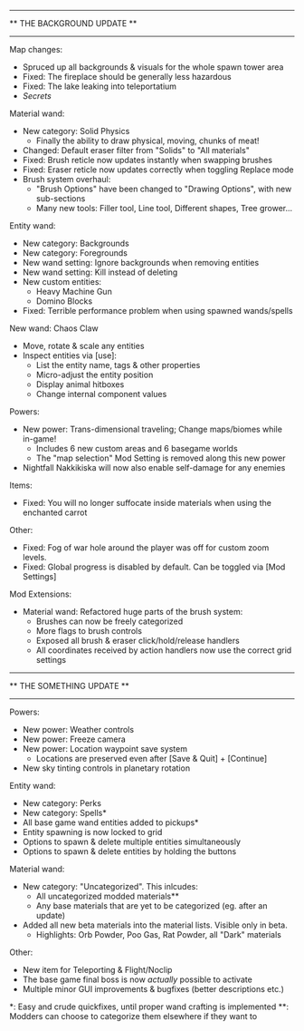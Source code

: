 ***************************
** THE BACKGROUND UPDATE **
***************************

Map changes:
  - Spruced up all backgrounds & visuals for the whole spawn tower area
  - Fixed: The fireplace should be generally less hazardous
  - Fixed: The lake leaking into teleportatium
  - *Secrets*

Material wand:
  - New category: Solid Physics
    - Finally the ability to draw physical, moving, chunks of meat!
  - Changed: Default eraser filter from "Solids" to "All materials"
  - Fixed: Brush reticle now updates instantly when swapping brushes
  - Fixed: Eraser reticle now updates correctly when toggling Replace mode
  - Brush system overhaul:
    - "Brush Options" have been changed to "Drawing Options", with new sub-sections
    - Many new tools: Filler tool, Line tool, Different shapes, Tree grower...

Entity wand:
  - New category: Backgrounds
  - New category: Foregrounds
  - New wand setting: Ignore backgrounds when removing entities
  - New wand setting: Kill instead of deleting
  - New custom entities:
    - Heavy Machine Gun
    - Domino Blocks
  - Fixed: Terrible performance problem when using spawned wands/spells

New wand: Chaos Claw
  - Move, rotate & scale any entities
  - Inspect entities via [use]:
    - List the entity name, tags & other properties
    - Micro-adjust the entity position
    - Display animal hitboxes
    - Change internal component values

Powers:
  - New power: Trans-dimensional traveling; Change maps/biomes while in-game!
    - Includes 6 new custom areas and 6 basegame worlds
    - The "map selection" Mod Setting is removed along this new power
  - Nightfall Nakkikiska will now also enable self-damage for any enemies

Items:
  - Fixed: You will no longer suffocate inside materials when using the enchanted carrot

Other:
  - Fixed: Fog of war hole around the player was off for custom zoom levels.
  - Fixed: Global progress is disabled by default. Can be toggled via [Mod Settings]

Mod Extensions:
  - Material wand: Refactored huge parts of the brush system:
    - Brushes can now be freely categorized
    - More flags to brush controls
    - Exposed all brush & eraser click/hold/release handlers
    - All coordinates received by action handlers now use the correct grid settings




**************************
** THE SOMETHING UPDATE **
**************************

Powers:
  - New power: Weather controls
  - New power: Freeze camera
  - New power: Location waypoint save system
    - Locations are preserved even after [Save & Quit] + [Continue]
  - New sky tinting controls in planetary rotation

Entity wand:
  - New category: Perks
  - New category: Spells*
  - All base game wand entities added to pickups*
  - Entity spawning is now locked to grid
  - Options to spawn & delete multiple entities simultaneously
  - Options to spawn & delete entities by holding the buttons

Material wand:
  - New category: "Uncategorized". This inlcudes:
    - All uncategorized modded materials**
    - Any base materials that are yet to be categorized (eg. after an update)
  - Added all new beta materials into the material lists. Visible only in beta.
    - Highlights: Orb Powder, Poo Gas, Rat Powder, all "Dark" materials

Other:
  - New item for Teleporting & Flight/Noclip
  - The base game final boss is now *actually* possible to activate
  - Multiple minor GUI improvements & bugfixes (better descriptions etc.)


*: Easy and crude quickfixes, until proper wand crafting is implemented
**: Modders can choose to categorize them elsewhere if they want to
